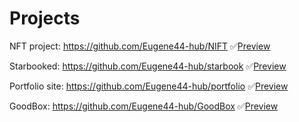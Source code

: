 # Projects

<p>NFT project: <a href='https://github.com/Eugene44-hub/NIFT'>https://github.com/Eugene44-hub/NIFT</a> ✅<a href='https://nifts.netlify.app/'>Preview</a> </p>
<p>Starbooked: <a href='https://github.com/Eugene44-hub/starbook'>https://github.com/Eugene44-hub/starbook</a> ✅<a href='https://starbookdemo.netlify.app'>Preview</a> </p>
<p>Portfolio site: <a href='https://github.com/Eugene44-hub/portfolio'>https://github.com/Eugene44-hub/portfolio</a> ✅<a href='https://thirdeyesage.netlify.app/'>Preview</a> </p>
<p>GoodBox: <a href='https://github.com/Eugene44-hub/GoodBox'>https://github.com/Eugene44-hub/GoodBox</a> ✅<a href='https://goodboxnetworking.netlify.app/'>Preview</a> </p>


